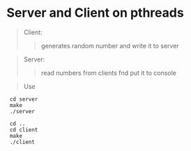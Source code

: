 # Server and Client on pthreads

>Client:
  >>generates random number and write it to server
  
>Server:
  >>read numbers from clients fnd put it to console



>Use 

 ``` 
  cd server
  make
  ./server
  
  cd ..
  cd client
  make
  ./client
```
